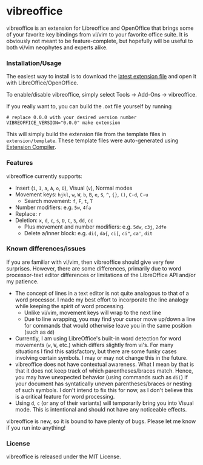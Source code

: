 # vibreoffice

vibreoffice is an extension for Libreoffice and OpenOffice that brings some of
your favorite key bindings from vi/vim to your favorite office suite. It is
obviously not meant to be feature-complete, but hopefully will be useful to
both vi/vim neophytes and experts alike.

### Installation/Usage

The easiest way to install is to download the
[latest extension file](https://raw.github.com/seanyeh/vibreoffice/master/dist/vibreoffice-0.1.0.oxt)
and open it with LibreOffice/OpenOffice.

To enable/disable vibreoffice, simply select Tools -> Add-Ons -> vibreoffice.

If you really want to, you can build the .oxt file yourself by running
```shell
# replace 0.0.0 with your desired version number
VIBREOFFICE_VERSION="0.0.0" make extension
```
This will simply build the extension file from the template files in
`extension/template`. These template files were auto-generated using
[Extension Compiler](https://wiki.openoffice.org/wiki/Extensions_Packager#Download).


### Features

vibreoffice currently supports:
- Insert (`i`, `I`, `a`, `A`, `o`, `O`), Visual (`v`), Normal modes
- Movement keys: `hjkl`, `w`, `W`, `b`, `B`, `e`, `$`, `^`, `{}`, `()`, `C-d`, `C-u`
    - Search movement: `f`, `F`, `t`, `T`
- Number modifiers: e.g. `5w`, `4fa`
- Replace: `r`
- Deletion: `x`, `d`, `c`, `s`, `D`, `C`, `S`, `dd`, `cc`
    - Plus movement and number modifiers: e.g. `5dw`, `c3j`, `2dfe`
    - Delete a/inner block: e.g. `di(`, `da{`, `ci[`, `ci"`, `ca'`, `dit`

### Known differences/issues

If you are familiar with vi/vim, then vibreoffice should give very few
surprises. However, there are some differences, primarily due to word
processor-text editor differences or limitations of the LibreOffice API and/or
my patience.
- The concept of lines in a text editor is not quite analogous to that of a
  word processor. I made my best effort to incorporate the line analogy while keeping
  the spirit of word processing.
    - Unlike vi/vim, movement keys will wrap to the next line
    - Due to line wrapping, you may find your cursor move up/down a line for
      commands that would otherwise leave you in the same position (such as `dd`)
- Currently, I am using LibreOffice's built-in word detection for word
  movements (`w`, `W`, etc.) which differs slightly from vi's. For many
  situations I find this satisfactory, but there are some funky cases involving
  certain symbols. I may or may not change this in the future.
- vibreoffice does not have contextual awareness. What I mean by that is that
  it does not keep track of which parentheses/braces match. Hence, you may have
  unexpected behavior (using commands such as `di(`) if your document has
  syntatically uneven parentheses/braces or nesting of such symbols. I don't
  intend to fix this for now, as I don't believe this is a critical feature for
  word processing.
- Using `d`, `c` (or any of their variants) will temporarily bring you into
  Visual mode. This is intentional and should not have any noticeable effects.

vibreoffice is new, so it is bound to have plenty of bugs. Please let me know
if you run into anything!


### License
vibreoffice is released under the MIT License.
